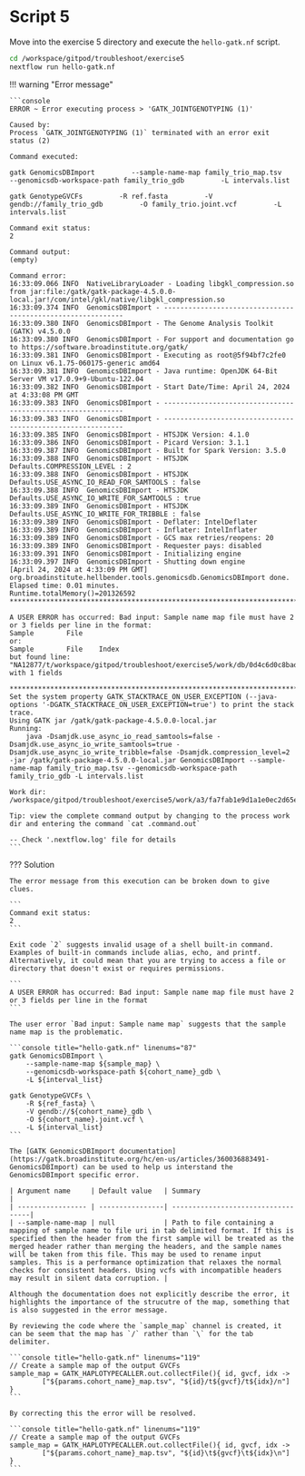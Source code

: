 # Script 5

Move into the exercise 5 directory and execute the `hello-gatk.nf` script.

```bash
cd /workspace/gitpod/troubleshoot/exercise5
nextflow run hello-gatk.nf
```

!!! warning "Error message"

    ```console
    ERROR ~ Error executing process > 'GATK_JOINTGENOTYPING (1)'

    Caused by:
    Process `GATK_JOINTGENOTYPING (1)` terminated with an error exit status (2)

    Command executed:

    gatk GenomicsDBImport         --sample-name-map family_trio_map.tsv         --genomicsdb-workspace-path family_trio_gdb         -L intervals.list

    gatk GenotypeGVCFs         -R ref.fasta         -V gendb://family_trio_gdb         -O family_trio.joint.vcf         -L intervals.list

    Command exit status:
    2

    Command output:
    (empty)

    Command error:
    16:33:09.066 INFO  NativeLibraryLoader - Loading libgkl_compression.so from jar:file:/gatk/gatk-package-4.5.0.0-local.jar!/com/intel/gkl/native/libgkl_compression.so
    16:33:09.374 INFO  GenomicsDBImport - ------------------------------------------------------------
    16:33:09.380 INFO  GenomicsDBImport - The Genome Analysis Toolkit (GATK) v4.5.0.0
    16:33:09.380 INFO  GenomicsDBImport - For support and documentation go to https://software.broadinstitute.org/gatk/
    16:33:09.381 INFO  GenomicsDBImport - Executing as root@5f94bf7c2fe0 on Linux v6.1.75-060175-generic amd64
    16:33:09.381 INFO  GenomicsDBImport - Java runtime: OpenJDK 64-Bit Server VM v17.0.9+9-Ubuntu-122.04
    16:33:09.382 INFO  GenomicsDBImport - Start Date/Time: April 24, 2024 at 4:33:08 PM GMT
    16:33:09.383 INFO  GenomicsDBImport - ------------------------------------------------------------
    16:33:09.383 INFO  GenomicsDBImport - ------------------------------------------------------------
    16:33:09.385 INFO  GenomicsDBImport - HTSJDK Version: 4.1.0
    16:33:09.386 INFO  GenomicsDBImport - Picard Version: 3.1.1
    16:33:09.387 INFO  GenomicsDBImport - Built for Spark Version: 3.5.0
    16:33:09.388 INFO  GenomicsDBImport - HTSJDK Defaults.COMPRESSION_LEVEL : 2
    16:33:09.388 INFO  GenomicsDBImport - HTSJDK Defaults.USE_ASYNC_IO_READ_FOR_SAMTOOLS : false
    16:33:09.388 INFO  GenomicsDBImport - HTSJDK Defaults.USE_ASYNC_IO_WRITE_FOR_SAMTOOLS : true
    16:33:09.389 INFO  GenomicsDBImport - HTSJDK Defaults.USE_ASYNC_IO_WRITE_FOR_TRIBBLE : false
    16:33:09.389 INFO  GenomicsDBImport - Deflater: IntelDeflater
    16:33:09.389 INFO  GenomicsDBImport - Inflater: IntelInflater
    16:33:09.389 INFO  GenomicsDBImport - GCS max retries/reopens: 20
    16:33:09.389 INFO  GenomicsDBImport - Requester pays: disabled
    16:33:09.391 INFO  GenomicsDBImport - Initializing engine
    16:33:09.397 INFO  GenomicsDBImport - Shutting down engine
    [April 24, 2024 at 4:33:09 PM GMT] org.broadinstitute.hellbender.tools.genomicsdb.GenomicsDBImport done. Elapsed time: 0.01 minutes.
    Runtime.totalMemory()=201326592
    ***********************************************************************

    A USER ERROR has occurred: Bad input: Sample name map file must have 2 or 3 fields per line in the format:
    Sample        File
    or:
    Sample        File    Index
    but found line: "NA12877/t/workspace/gitpod/troubleshoot/exercise5/work/db/0d4c6d0c8bad080cec4a1e09217159/reads_father.bam.g.vcf/t/workspace/gitpod/troubleshoot/exercise5/work/db/0d4c6d0c8bad080cec4a1e09217159/reads_father.bam.g.vcf.idx/nNA12882/t/workspace/gitpod/troubleshoot/exercise5/work/a7/84fe9e9038bed36bdbf620847b47c2/reads_son.bam.g.vcf/t/workspace/gitpod/troubleshoot/exercise5/work/a7/84fe9e9038bed36bdbf620847b47c2/reads_son.bam.g.vcf.idx/nNA12878/t/workspace/gitpod/troubleshoot/exercise5/work/59/a653a3855cf6f6c70bc7b42aff0a0d/reads_mother.bam.g.vcf/t/workspace/gitpod/troubleshoot/exercise5/work/59/a653a3855cf6f6c70bc7b42aff0a0d/reads_mother.bam.g.vcf.idx/n" with 1 fields

    ***********************************************************************
    Set the system property GATK_STACKTRACE_ON_USER_EXCEPTION (--java-options '-DGATK_STACKTRACE_ON_USER_EXCEPTION=true') to print the stack trace.
    Using GATK jar /gatk/gatk-package-4.5.0.0-local.jar
    Running:
        java -Dsamjdk.use_async_io_read_samtools=false -Dsamjdk.use_async_io_write_samtools=true -Dsamjdk.use_async_io_write_tribble=false -Dsamjdk.compression_level=2 -jar /gatk/gatk-package-4.5.0.0-local.jar GenomicsDBImport --sample-name-map family_trio_map.tsv --genomicsdb-workspace-path family_trio_gdb -L intervals.list

    Work dir:
    /workspace/gitpod/troubleshoot/exercise5/work/a3/fa7fab1e9d1a1e0ec2d65e87b9cebf

    Tip: view the complete command output by changing to the process work dir and entering the command `cat .command.out`

    -- Check '.nextflow.log' file for details
    ```

??? Solution

    The error message from this execution can be broken down to give clues.

    ```
    Command exit status:
    2
    ```

    Exit code `2` suggests invalid usage of a shell built-in command. Examples of built-in commands include alias, echo, and printf. Alternatively, it could mean that you are trying to access a file or directory that doesn't exist or requires permissions.

    ```
    A USER ERROR has occurred: Bad input: Sample name map file must have 2 or 3 fields per line in the format
    ```

    The user error `Bad input: Sample name map` suggests that the sample name map is the problematic.

    ```console title="hello-gatk.nf" linenums="87"
    gatk GenomicsDBImport \
        --sample-name-map ${sample_map} \
        --genomicsdb-workspace-path ${cohort_name}_gdb \
        -L ${interval_list}

    gatk GenotypeGVCFs \
        -R ${ref_fasta} \
        -V gendb://${cohort_name}_gdb \
        -O ${cohort_name}.joint.vcf \
        -L ${interval_list}
    ```

    The [GATK GenomicsDBImport documentation](https://gatk.broadinstitute.org/hc/en-us/articles/360036883491-GenomicsDBImport) can be used to help us interstand the GenomicsDBImport specific error.

    | Argument name     | Default value   | Summary                            |
    | ----------------- | ----------------| -----------------------------------|
    | --sample-name-map | null            | Path to file containing a mapping of sample name to file uri in tab delimited format. If this is specified then the header from the first sample will be treated as the merged header rather than merging the headers, and the sample names will be taken from this file. This may be used to rename input samples. This is a performance optimization that relaxes the normal checks for consistent headers. Using vcfs with incompatible headers may result in silent data corruption. |

    Although the documentation does not explicitly describe the error, it highlights the importance of the strucutre of the map, something that is also suggested in the error message.

    By reviewing the code where the `sample_map` channel is created, it can be seem that the map has `/` rather than `\` for the tab delimiter.

    ```console title="hello-gatk.nf" linenums="119"
    // Create a sample map of the output GVCFs
    sample_map = GATK_HAPLOTYPECALLER.out.collectFile(){ id, gvcf, idx ->
            ["${params.cohort_name}_map.tsv", "${id}/t${gvcf}/t${idx}/n"]
    }
    ```

    By correcting this the error will be resolved.

    ```console title="hello-gatk.nf" linenums="119"
    // Create a sample map of the output GVCFs
    sample_map = GATK_HAPLOTYPECALLER.out.collectFile(){ id, gvcf, idx ->
            ["${params.cohort_name}_map.tsv", "${id}\t${gvcf}\t${idx}\n"]
    }
    ```
